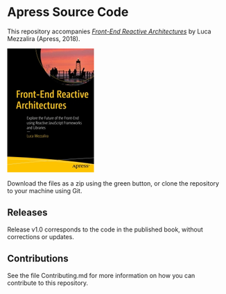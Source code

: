 # Apress Source Code

This repository accompanies [*Front-End Reactive Architectures*](http://www.apress.com/9781484231791) by Luca Mezzalira (Apress, 2018).

[comment]: #cover
![Cover image](9781484231791.jpg)

Download the files as a zip using the green button, or clone the repository to your machine using Git.

## Releases

Release v1.0 corresponds to the code in the published book, without corrections or updates.

## Contributions

See the file Contributing.md for more information on how you can contribute to this repository.
